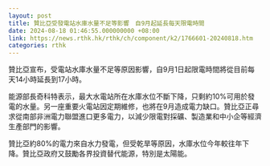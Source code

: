 ```yaml
---
layout: post
title: 贊比亞受發電站水庫水量不足等影響　自9月起延長每天限電時間
date: 2024-08-18 01:46:55.000000000 +08:00
link: https://news.rthk.hk/rthk/ch/component/k2/1766601-20240818.htm
categories: rthk
---
```


贊比亞宣布，受電站水庫水量不足等原因影響，自9月1日起限電時間將從目前每天14小時延長到17小時。

能源部長奇科特表示，最大水電站所在水庫水位不斷下降，只剩約10%可用於發電的水量。另一座重要火電站因定期維修，也將在9月造成電力缺口。贊比亞正尋求從南部非洲電力聯盟進口更多電力，以減少限電對採礦、製造業和中小企等經濟生產部門的影響。

贊比亞約80%的電力來自水力發電，但受乾旱等原因，水庫水位今年較往年下降。贊比亞政府又鼓勵各界投資替代能源，特別是太陽能。
